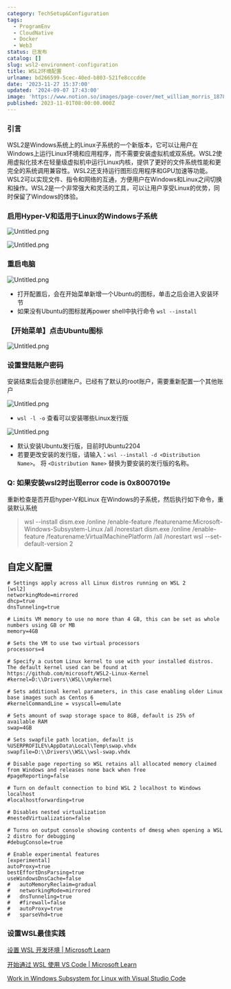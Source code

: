 ```yaml
---
category: TechSetup&Configuration
tags:
  - ProgramEnv
  - CloudNative
  - Docker
  - Web3
status: 已发布
catalog: []
slug: wsl2-environment-configuration
title: WSL2环境配置
urlname: bd266599-5cec-40ed-b803-521fe8cccdde
date: '2023-11-27 15:37:00'
updated: '2024-09-07 17:43:00'
image: 'https://www.notion.so/images/page-cover/met_william_morris_1878.jpg'
published: 2023-11-01T08:00:00.000Z
---
```


### 引言


WSL2是Windows系统上的Linux子系统的一个新版本，它可以让用户在Windows上运行Linux环境和应用程序，而不需要安装虚拟机或双系统。WSL2使用虚拟化技术在轻量级虚拟机中运行Linux内核，提供了更好的文件系统性能和更完全的系统调用兼容性。WSL2还支持运行图形应用程序和GPU加速等功能。WSL2可以实现文件、指令和网络的互通，方便用户在Windows和Linux之间切换和操作。WSL2是一个非常强大和灵活的工具，可以让用户享受Linux的优势，同时保留了Windows的体验。


### 启用Hyper-V和适用于Linux的Windows子系统


![Untitled.png](https://prod-files-secure.s3.us-west-2.amazonaws.com/5d24fe63-e567-4804-86f9-9fdc62e13082/62efe4d1-37d6-4606-a7b8-34dcd63ff38a/Untitled.png?X-Amz-Algorithm=AWS4-HMAC-SHA256&X-Amz-Content-Sha256=UNSIGNED-PAYLOAD&X-Amz-Credential=ASIAZI2LB466TRSZVDSA%2F20250410%2Fus-west-2%2Fs3%2Faws4_request&X-Amz-Date=20250410T053954Z&X-Amz-Expires=3600&X-Amz-Security-Token=IQoJb3JpZ2luX2VjECUaCXVzLXdlc3QtMiJGMEQCIC5HcTQF9Jwmi4ficfdxFm05ajyDMG%2FskIaz5ZWatWjPAiAufozCOkcVJ%2BoqAtZtSOM%2FpdY1xn2twXF97EC2PrnMfCqIBAie%2F%2F%2F%2F%2F%2F%2F%2F%2F%2F8BEAAaDDYzNzQyMzE4MzgwNSIMf4vvoJLOvuXybaFNKtwDjmfunPvBLD6ZCRHdcmo968%2Burddr%2BLhgNBKkyak1AlXAjji3vG3cMOIvt807EzIAx7iKCzkVsdskCPLRni7s4ljQHWzZejs%2BKd2tyieV5dWjoT9%2BdaOD9gGvguh8kJQo%2F%2Bd2wUgeNrMYYDYBqYaA0j4dz%2FVbYe00tA6LSIwhcGxUp8KS%2B8G7vh73vSj6hmmR%2BHROIVHrB%2BaF3GNr5tlT%2FOER77PqM2UAr1z01Sx0DoqTd7w%2BFeL87Food5JoNEEq8%2FcsXUNHDZW7P1Q2RUae5dcryw0BbGqXmzKuRYDpBrM1qgAv7os4RXWxuPtRjOAIWPyEPYFLVgBoeZjC6jGH1PxryHG2TyVMt6nSPymKWkgdA0G2p5YoeSHvm0o1mshARx3g1UEq5rokEUuitUsytyGEoo%2BxqquYLR%2FK76TlJo2d1kLGczRO%2FyKfJZYFo9agLSujC4qJ4uLuFD%2BNhmgby5tyeqakDSV%2B1EgLW4xPGRYSVwPXOCU2GupiSS5PBPgTl98gSJWaDvY16ov0gzGKNuDwPHqnOTiGj%2FDm69nWU%2Bi90KXwOCDu4fctT88IJBDUAQsuTv1fOaLUJAnxI7YRF%2BSwKRYPVOfO%2FbVf%2FKyBrUFCdr4NT9Nk1Ewbu68w7qXdvwY6pgEdj2kcRVTLN5hmx6AYDIhb8jh3uASWjdxBgnu471FH5sQepj21G1w1fsaS5IFgLDREYDcKYbGxCJ15xhjhowIQAKGdJdpkoMWHCBda7uBOMYp1zQEO9%2FFg%2FRnY8Imgk2z5CSCyO8iH2%2BWX1MwU455SF8O4G7k4QKsRAgrauBJ%2BjERlWpSzX5uMFxYYjWqdA8%2BS9YKsjB78HCKcjXelR%2FyW5aMVEOSi&X-Amz-Signature=776e1df4d1b151528b0931fa77b1073d7354dc65b0e5bbdc647cdc3a5c07a54d&X-Amz-SignedHeaders=host&x-id=GetObject)


![Untitled.png](https://prod-files-secure.s3.us-west-2.amazonaws.com/5d24fe63-e567-4804-86f9-9fdc62e13082/74866fe6-9ce5-4055-94c5-4900f6f5ff8b/Untitled.png?X-Amz-Algorithm=AWS4-HMAC-SHA256&X-Amz-Content-Sha256=UNSIGNED-PAYLOAD&X-Amz-Credential=ASIAZI2LB466TRSZVDSA%2F20250410%2Fus-west-2%2Fs3%2Faws4_request&X-Amz-Date=20250410T053954Z&X-Amz-Expires=3600&X-Amz-Security-Token=IQoJb3JpZ2luX2VjECUaCXVzLXdlc3QtMiJGMEQCIC5HcTQF9Jwmi4ficfdxFm05ajyDMG%2FskIaz5ZWatWjPAiAufozCOkcVJ%2BoqAtZtSOM%2FpdY1xn2twXF97EC2PrnMfCqIBAie%2F%2F%2F%2F%2F%2F%2F%2F%2F%2F8BEAAaDDYzNzQyMzE4MzgwNSIMf4vvoJLOvuXybaFNKtwDjmfunPvBLD6ZCRHdcmo968%2Burddr%2BLhgNBKkyak1AlXAjji3vG3cMOIvt807EzIAx7iKCzkVsdskCPLRni7s4ljQHWzZejs%2BKd2tyieV5dWjoT9%2BdaOD9gGvguh8kJQo%2F%2Bd2wUgeNrMYYDYBqYaA0j4dz%2FVbYe00tA6LSIwhcGxUp8KS%2B8G7vh73vSj6hmmR%2BHROIVHrB%2BaF3GNr5tlT%2FOER77PqM2UAr1z01Sx0DoqTd7w%2BFeL87Food5JoNEEq8%2FcsXUNHDZW7P1Q2RUae5dcryw0BbGqXmzKuRYDpBrM1qgAv7os4RXWxuPtRjOAIWPyEPYFLVgBoeZjC6jGH1PxryHG2TyVMt6nSPymKWkgdA0G2p5YoeSHvm0o1mshARx3g1UEq5rokEUuitUsytyGEoo%2BxqquYLR%2FK76TlJo2d1kLGczRO%2FyKfJZYFo9agLSujC4qJ4uLuFD%2BNhmgby5tyeqakDSV%2B1EgLW4xPGRYSVwPXOCU2GupiSS5PBPgTl98gSJWaDvY16ov0gzGKNuDwPHqnOTiGj%2FDm69nWU%2Bi90KXwOCDu4fctT88IJBDUAQsuTv1fOaLUJAnxI7YRF%2BSwKRYPVOfO%2FbVf%2FKyBrUFCdr4NT9Nk1Ewbu68w7qXdvwY6pgEdj2kcRVTLN5hmx6AYDIhb8jh3uASWjdxBgnu471FH5sQepj21G1w1fsaS5IFgLDREYDcKYbGxCJ15xhjhowIQAKGdJdpkoMWHCBda7uBOMYp1zQEO9%2FFg%2FRnY8Imgk2z5CSCyO8iH2%2BWX1MwU455SF8O4G7k4QKsRAgrauBJ%2BjERlWpSzX5uMFxYYjWqdA8%2BS9YKsjB78HCKcjXelR%2FyW5aMVEOSi&X-Amz-Signature=2c0bfa13bcf838284710198fe93f51095b69b9d0142ff3eabc198541c6a9aa9f&X-Amz-SignedHeaders=host&x-id=GetObject)


### 重启电脑


![Untitled.png](https://prod-files-secure.s3.us-west-2.amazonaws.com/5d24fe63-e567-4804-86f9-9fdc62e13082/ed8ca255-2fda-4c1b-9b1a-f1896300e8e7/Untitled.png?X-Amz-Algorithm=AWS4-HMAC-SHA256&X-Amz-Content-Sha256=UNSIGNED-PAYLOAD&X-Amz-Credential=ASIAZI2LB466TRSZVDSA%2F20250410%2Fus-west-2%2Fs3%2Faws4_request&X-Amz-Date=20250410T053954Z&X-Amz-Expires=3600&X-Amz-Security-Token=IQoJb3JpZ2luX2VjECUaCXVzLXdlc3QtMiJGMEQCIC5HcTQF9Jwmi4ficfdxFm05ajyDMG%2FskIaz5ZWatWjPAiAufozCOkcVJ%2BoqAtZtSOM%2FpdY1xn2twXF97EC2PrnMfCqIBAie%2F%2F%2F%2F%2F%2F%2F%2F%2F%2F8BEAAaDDYzNzQyMzE4MzgwNSIMf4vvoJLOvuXybaFNKtwDjmfunPvBLD6ZCRHdcmo968%2Burddr%2BLhgNBKkyak1AlXAjji3vG3cMOIvt807EzIAx7iKCzkVsdskCPLRni7s4ljQHWzZejs%2BKd2tyieV5dWjoT9%2BdaOD9gGvguh8kJQo%2F%2Bd2wUgeNrMYYDYBqYaA0j4dz%2FVbYe00tA6LSIwhcGxUp8KS%2B8G7vh73vSj6hmmR%2BHROIVHrB%2BaF3GNr5tlT%2FOER77PqM2UAr1z01Sx0DoqTd7w%2BFeL87Food5JoNEEq8%2FcsXUNHDZW7P1Q2RUae5dcryw0BbGqXmzKuRYDpBrM1qgAv7os4RXWxuPtRjOAIWPyEPYFLVgBoeZjC6jGH1PxryHG2TyVMt6nSPymKWkgdA0G2p5YoeSHvm0o1mshARx3g1UEq5rokEUuitUsytyGEoo%2BxqquYLR%2FK76TlJo2d1kLGczRO%2FyKfJZYFo9agLSujC4qJ4uLuFD%2BNhmgby5tyeqakDSV%2B1EgLW4xPGRYSVwPXOCU2GupiSS5PBPgTl98gSJWaDvY16ov0gzGKNuDwPHqnOTiGj%2FDm69nWU%2Bi90KXwOCDu4fctT88IJBDUAQsuTv1fOaLUJAnxI7YRF%2BSwKRYPVOfO%2FbVf%2FKyBrUFCdr4NT9Nk1Ewbu68w7qXdvwY6pgEdj2kcRVTLN5hmx6AYDIhb8jh3uASWjdxBgnu471FH5sQepj21G1w1fsaS5IFgLDREYDcKYbGxCJ15xhjhowIQAKGdJdpkoMWHCBda7uBOMYp1zQEO9%2FFg%2FRnY8Imgk2z5CSCyO8iH2%2BWX1MwU455SF8O4G7k4QKsRAgrauBJ%2BjERlWpSzX5uMFxYYjWqdA8%2BS9YKsjB78HCKcjXelR%2FyW5aMVEOSi&X-Amz-Signature=b68998d83e723c216872ca42a9c13e1ca2a21f9b58216f8180aaf87e3aec04af&X-Amz-SignedHeaders=host&x-id=GetObject)

- 打开配置后，会在开始菜单新增一个Ubuntu的图标，单击之后会进入安装环节
- 如果没有Ubuntu的图标就再power shell中执行命令 `wsl --install`

### 【开始菜单】点击Ubuntu图标


![Untitled.png](https://prod-files-secure.s3.us-west-2.amazonaws.com/5d24fe63-e567-4804-86f9-9fdc62e13082/d7415a12-f453-43fe-a604-a208d85638a3/Untitled.png?X-Amz-Algorithm=AWS4-HMAC-SHA256&X-Amz-Content-Sha256=UNSIGNED-PAYLOAD&X-Amz-Credential=ASIAZI2LB466TRSZVDSA%2F20250410%2Fus-west-2%2Fs3%2Faws4_request&X-Amz-Date=20250410T053954Z&X-Amz-Expires=3600&X-Amz-Security-Token=IQoJb3JpZ2luX2VjECUaCXVzLXdlc3QtMiJGMEQCIC5HcTQF9Jwmi4ficfdxFm05ajyDMG%2FskIaz5ZWatWjPAiAufozCOkcVJ%2BoqAtZtSOM%2FpdY1xn2twXF97EC2PrnMfCqIBAie%2F%2F%2F%2F%2F%2F%2F%2F%2F%2F8BEAAaDDYzNzQyMzE4MzgwNSIMf4vvoJLOvuXybaFNKtwDjmfunPvBLD6ZCRHdcmo968%2Burddr%2BLhgNBKkyak1AlXAjji3vG3cMOIvt807EzIAx7iKCzkVsdskCPLRni7s4ljQHWzZejs%2BKd2tyieV5dWjoT9%2BdaOD9gGvguh8kJQo%2F%2Bd2wUgeNrMYYDYBqYaA0j4dz%2FVbYe00tA6LSIwhcGxUp8KS%2B8G7vh73vSj6hmmR%2BHROIVHrB%2BaF3GNr5tlT%2FOER77PqM2UAr1z01Sx0DoqTd7w%2BFeL87Food5JoNEEq8%2FcsXUNHDZW7P1Q2RUae5dcryw0BbGqXmzKuRYDpBrM1qgAv7os4RXWxuPtRjOAIWPyEPYFLVgBoeZjC6jGH1PxryHG2TyVMt6nSPymKWkgdA0G2p5YoeSHvm0o1mshARx3g1UEq5rokEUuitUsytyGEoo%2BxqquYLR%2FK76TlJo2d1kLGczRO%2FyKfJZYFo9agLSujC4qJ4uLuFD%2BNhmgby5tyeqakDSV%2B1EgLW4xPGRYSVwPXOCU2GupiSS5PBPgTl98gSJWaDvY16ov0gzGKNuDwPHqnOTiGj%2FDm69nWU%2Bi90KXwOCDu4fctT88IJBDUAQsuTv1fOaLUJAnxI7YRF%2BSwKRYPVOfO%2FbVf%2FKyBrUFCdr4NT9Nk1Ewbu68w7qXdvwY6pgEdj2kcRVTLN5hmx6AYDIhb8jh3uASWjdxBgnu471FH5sQepj21G1w1fsaS5IFgLDREYDcKYbGxCJ15xhjhowIQAKGdJdpkoMWHCBda7uBOMYp1zQEO9%2FFg%2FRnY8Imgk2z5CSCyO8iH2%2BWX1MwU455SF8O4G7k4QKsRAgrauBJ%2BjERlWpSzX5uMFxYYjWqdA8%2BS9YKsjB78HCKcjXelR%2FyW5aMVEOSi&X-Amz-Signature=41e4e01e17d262883fe1d79f2a735543c80fd2ed9b2c35d14160f105a734c343&X-Amz-SignedHeaders=host&x-id=GetObject)


### 设置登陆账户密码


安装结束后会提示创建账户。已经有了默认的root账户，需要重新配置一个其他账户


![Untitled.png](https://prod-files-secure.s3.us-west-2.amazonaws.com/5d24fe63-e567-4804-86f9-9fdc62e13082/bb38a6ce-031e-4122-9787-de509d2240bf/Untitled.png?X-Amz-Algorithm=AWS4-HMAC-SHA256&X-Amz-Content-Sha256=UNSIGNED-PAYLOAD&X-Amz-Credential=ASIAZI2LB466TRSZVDSA%2F20250410%2Fus-west-2%2Fs3%2Faws4_request&X-Amz-Date=20250410T053954Z&X-Amz-Expires=3600&X-Amz-Security-Token=IQoJb3JpZ2luX2VjECUaCXVzLXdlc3QtMiJGMEQCIC5HcTQF9Jwmi4ficfdxFm05ajyDMG%2FskIaz5ZWatWjPAiAufozCOkcVJ%2BoqAtZtSOM%2FpdY1xn2twXF97EC2PrnMfCqIBAie%2F%2F%2F%2F%2F%2F%2F%2F%2F%2F8BEAAaDDYzNzQyMzE4MzgwNSIMf4vvoJLOvuXybaFNKtwDjmfunPvBLD6ZCRHdcmo968%2Burddr%2BLhgNBKkyak1AlXAjji3vG3cMOIvt807EzIAx7iKCzkVsdskCPLRni7s4ljQHWzZejs%2BKd2tyieV5dWjoT9%2BdaOD9gGvguh8kJQo%2F%2Bd2wUgeNrMYYDYBqYaA0j4dz%2FVbYe00tA6LSIwhcGxUp8KS%2B8G7vh73vSj6hmmR%2BHROIVHrB%2BaF3GNr5tlT%2FOER77PqM2UAr1z01Sx0DoqTd7w%2BFeL87Food5JoNEEq8%2FcsXUNHDZW7P1Q2RUae5dcryw0BbGqXmzKuRYDpBrM1qgAv7os4RXWxuPtRjOAIWPyEPYFLVgBoeZjC6jGH1PxryHG2TyVMt6nSPymKWkgdA0G2p5YoeSHvm0o1mshARx3g1UEq5rokEUuitUsytyGEoo%2BxqquYLR%2FK76TlJo2d1kLGczRO%2FyKfJZYFo9agLSujC4qJ4uLuFD%2BNhmgby5tyeqakDSV%2B1EgLW4xPGRYSVwPXOCU2GupiSS5PBPgTl98gSJWaDvY16ov0gzGKNuDwPHqnOTiGj%2FDm69nWU%2Bi90KXwOCDu4fctT88IJBDUAQsuTv1fOaLUJAnxI7YRF%2BSwKRYPVOfO%2FbVf%2FKyBrUFCdr4NT9Nk1Ewbu68w7qXdvwY6pgEdj2kcRVTLN5hmx6AYDIhb8jh3uASWjdxBgnu471FH5sQepj21G1w1fsaS5IFgLDREYDcKYbGxCJ15xhjhowIQAKGdJdpkoMWHCBda7uBOMYp1zQEO9%2FFg%2FRnY8Imgk2z5CSCyO8iH2%2BWX1MwU455SF8O4G7k4QKsRAgrauBJ%2BjERlWpSzX5uMFxYYjWqdA8%2BS9YKsjB78HCKcjXelR%2FyW5aMVEOSi&X-Amz-Signature=8c489e4d2189e004f128abbd16cb557a09a0f879c2e6e73963f2d5f8091264b0&X-Amz-SignedHeaders=host&x-id=GetObject)

- `wsl -l -o` 查看可以安装哪些Linux发行版

![Untitled.png](https://prod-files-secure.s3.us-west-2.amazonaws.com/5d24fe63-e567-4804-86f9-9fdc62e13082/4b4e5e2f-4e13-4651-8884-559a62c38137/Untitled.png?X-Amz-Algorithm=AWS4-HMAC-SHA256&X-Amz-Content-Sha256=UNSIGNED-PAYLOAD&X-Amz-Credential=ASIAZI2LB466TRSZVDSA%2F20250410%2Fus-west-2%2Fs3%2Faws4_request&X-Amz-Date=20250410T053954Z&X-Amz-Expires=3600&X-Amz-Security-Token=IQoJb3JpZ2luX2VjECUaCXVzLXdlc3QtMiJGMEQCIC5HcTQF9Jwmi4ficfdxFm05ajyDMG%2FskIaz5ZWatWjPAiAufozCOkcVJ%2BoqAtZtSOM%2FpdY1xn2twXF97EC2PrnMfCqIBAie%2F%2F%2F%2F%2F%2F%2F%2F%2F%2F8BEAAaDDYzNzQyMzE4MzgwNSIMf4vvoJLOvuXybaFNKtwDjmfunPvBLD6ZCRHdcmo968%2Burddr%2BLhgNBKkyak1AlXAjji3vG3cMOIvt807EzIAx7iKCzkVsdskCPLRni7s4ljQHWzZejs%2BKd2tyieV5dWjoT9%2BdaOD9gGvguh8kJQo%2F%2Bd2wUgeNrMYYDYBqYaA0j4dz%2FVbYe00tA6LSIwhcGxUp8KS%2B8G7vh73vSj6hmmR%2BHROIVHrB%2BaF3GNr5tlT%2FOER77PqM2UAr1z01Sx0DoqTd7w%2BFeL87Food5JoNEEq8%2FcsXUNHDZW7P1Q2RUae5dcryw0BbGqXmzKuRYDpBrM1qgAv7os4RXWxuPtRjOAIWPyEPYFLVgBoeZjC6jGH1PxryHG2TyVMt6nSPymKWkgdA0G2p5YoeSHvm0o1mshARx3g1UEq5rokEUuitUsytyGEoo%2BxqquYLR%2FK76TlJo2d1kLGczRO%2FyKfJZYFo9agLSujC4qJ4uLuFD%2BNhmgby5tyeqakDSV%2B1EgLW4xPGRYSVwPXOCU2GupiSS5PBPgTl98gSJWaDvY16ov0gzGKNuDwPHqnOTiGj%2FDm69nWU%2Bi90KXwOCDu4fctT88IJBDUAQsuTv1fOaLUJAnxI7YRF%2BSwKRYPVOfO%2FbVf%2FKyBrUFCdr4NT9Nk1Ewbu68w7qXdvwY6pgEdj2kcRVTLN5hmx6AYDIhb8jh3uASWjdxBgnu471FH5sQepj21G1w1fsaS5IFgLDREYDcKYbGxCJ15xhjhowIQAKGdJdpkoMWHCBda7uBOMYp1zQEO9%2FFg%2FRnY8Imgk2z5CSCyO8iH2%2BWX1MwU455SF8O4G7k4QKsRAgrauBJ%2BjERlWpSzX5uMFxYYjWqdA8%2BS9YKsjB78HCKcjXelR%2FyW5aMVEOSi&X-Amz-Signature=76bb7c60ee881952507febca9e34d8c93d99c1fca347e80f4a006da70656288a&X-Amz-SignedHeaders=host&x-id=GetObject)

- 默认安装Ubuntu发行版，目前时Ubuntu2204
- 若要更改安装的发行版，请输入：`wsl --install -d <Distribution Name>`。 将 `<Distribution Name>` 替换为要安装的发行版的名称。

### Q: 如果安装wsl2时出现error code is 0x8007019e


重新检查是否开启hyper-V和Linux 在Windows的子系统，然后执行如下命令，重装默认系统

> wsl --install
> dism.exe /online /enable-feature /featurename:Microsoft-Windows-Subsystem-Linux /all /norestart
> dism.exe /online /enable-feature /featurename:VirtualMachinePlatform /all /norestart
> wsl --set-default-version 2

## 自定义配置


```shell
# Settings apply across all Linux distros running on WSL 2
[wsl2]
networkingMode=mirrored
dhcp=true
dnsTunneling=true

# Limits VM memory to use no more than 4 GB, this can be set as whole numbers using GB or MB
memory=4GB 

# Sets the VM to use two virtual processors
processors=4

# Specify a custom Linux kernel to use with your installed distros. The default kernel used can be found at https://github.com/microsoft/WSL2-Linux-Kernel
#kernel=D:\\Drivers\\WSL\\mykernel

# Sets additional kernel parameters, in this case enabling older Linux base images such as Centos 6
#kernelCommandLine = vsyscall=emulate

# Sets amount of swap storage space to 8GB, default is 25% of available RAM
swap=4GB

# Sets swapfile path location, default is %USERPROFILE%\AppData\Local\Temp\swap.vhdx
swapfile=D:\\Drivers\\WSL\\wsl-swap.vhdx

# Disable page reporting so WSL retains all allocated memory claimed from Windows and releases none back when free
#pageReporting=false

# Turn on default connection to bind WSL 2 localhost to Windows localhost
#localhostforwarding=true

# Disables nested virtualization
#nestedVirtualization=false

# Turns on output console showing contents of dmesg when opening a WSL 2 distro for debugging
#debugConsole=true

# Enable experimental features
[experimental]
autoProxy=true
bestEffortDnsParsing=true
useWindowsDnsCache=false
#   autoMemoryReclaim=gradual
#   networkingMode=mirrored
#   dnsTunneling=true
#   #firewall=false
#   autoProxy=true
#   sparseVhd=true
```


### 设置WSL最佳实践


[设置 WSL 开发环境 | Microsoft Learn](https://learn.microsoft.com/zh-cn/windows/wsl/setup/environment#set-up-your-linux-username-and-password)


[开始通过 WSL 使用 VS Code | Microsoft Learn](https://learn.microsoft.com/zh-cn/windows/wsl/tutorials/wsl-vscode)


[Work in Windows Subsystem for Linux with Visual Studio Code](https://code.visualstudio.com/docs/remote/wsl-tutorial)

